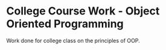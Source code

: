 # College Course Work - Object Oriented Programming

Work done for college class on the principles of OOP.
